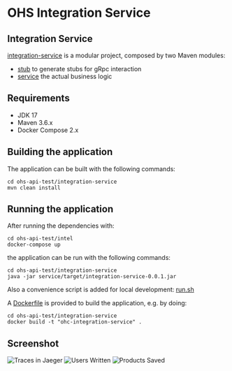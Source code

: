 # OHS Integration Service

## Integration Service

[integration-service](ohs-api-test/integration-service/) is a modular project, composed by two Maven modules:

- [stub](ohs-api-test/integration-service/stub) to generate stubs for gRpc interaction
- [service](ohs-api-test/integration-service/service) the actual business logic

## Requirements

-  JDK 17
-  Maven 3.6.x
-  Docker Compose 2.x

## Building the application

The application can be built with the following commands:

```
cd ohs-api-test/integration-service
mvn clean install
```

## Running the application

After running the dependencies with:

```
cd ohs-api-test/intel
docker-compose up
```

the application can be run with the following commands:

```
cd ohs-api-test/integration-service
java -jar service/target/integration-service-0.0.1.jar
```

Also a convenience script is added for local development: [run.sh](ohs-api-test/integration-service/run.sh)

A [Dockerfile](ohs-api-test/Dockerfile) is provided to build the application, e.g. by doing:

```
cd ohs-api-test/integration-service
docker build -t "ohc-integration-service" .
```

## Screenshot

![Traces in Jaeger](../screenshot/jaeger-traces.png)
![Users Written](../screenshot/written-users.png)
![Products Saved](../screenshot/products-saved.png)

